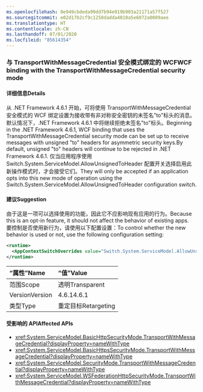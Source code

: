 ```yaml
---
ms.openlocfilehash: 0e949cbdeda99dd7b94e919b903a21171a57f527
ms.sourcegitcommit: e02d17b2cf9c1258dadda4810a5e6072a0089aee
ms.translationtype: HT
ms.contentlocale: zh-CN
ms.lasthandoff: 07/01/2020
ms.locfileid: "85614354"
---
```

### <a name="wcf-binding-with-the-transportwithmessagecredential-security-mode"></a><span data-ttu-id="11916-101">与 TransportWithMessageCredential 安全模式绑定的 WCF</span><span class="sxs-lookup"><span data-stu-id="11916-101">WCF binding with the TransportWithMessageCredential security mode</span></span>

#### <a name="details"></a><span data-ttu-id="11916-102">详细信息</span><span class="sxs-lookup"><span data-stu-id="11916-102">Details</span></span>

<span data-ttu-id="11916-103">从 .NET Framework 4.6.1 开始，可将使用 TransportWithMessageCredential 安全模式的 WCF 绑定设置为接收带有非对称安全密钥的未签名&quot;to&quot;标头的消息。默认情况下，.NET Framework 4.6.1 中将继续拒绝未签名&quot;to&quot;标头。</span><span class="sxs-lookup"><span data-stu-id="11916-103">Beginning in the .NET Framework 4.6.1, WCF binding that uses the TransportWithMessageCredential security mode can be set up to receive messages with unsigned &quot;to&quot; headers for asymmetric security keys.By default, unsigned &quot;to&quot; headers will continue to be rejected in .NET Framework 4.6.1.</span></span> <span data-ttu-id="11916-104">仅当应用程序使用 Switch.System.ServiceModel.AllowUnsignedToHeader 配置开关选择启用此新操作模式时，才会接受它们。</span><span class="sxs-lookup"><span data-stu-id="11916-104">They will only be accepted if an application opts into this new mode of operation using the Switch.System.ServiceModel.AllowUnsignedToHeader configuration switch.</span></span>

#### <a name="suggestion"></a><span data-ttu-id="11916-105">建议</span><span class="sxs-lookup"><span data-stu-id="11916-105">Suggestion</span></span>

<span data-ttu-id="11916-106">由于这是一项可以选择使用的功能，因此它不应影响现有应用的行为。</span><span class="sxs-lookup"><span data-stu-id="11916-106">Because this is an opt-in feature, it should not affect the behavior of existing apps.</span></span><br/><span data-ttu-id="11916-107">要控制是否使用新行为，请使用以下配置设置：</span><span class="sxs-lookup"><span data-stu-id="11916-107">To control whether the new behavior is used or not, use the following configuration setting:</span></span>

```xml
<runtime>
  <AppContextSwitchOverrides value="Switch.System.ServiceModel.AllowUnsignedToHeader=true" />
</runtime>
```

| <span data-ttu-id="11916-108">“属性”</span><span class="sxs-lookup"><span data-stu-id="11916-108">Name</span></span>    | <span data-ttu-id="11916-109">“值”</span><span class="sxs-lookup"><span data-stu-id="11916-109">Value</span></span>       |
|:--------|:------------|
| <span data-ttu-id="11916-110">范围</span><span class="sxs-lookup"><span data-stu-id="11916-110">Scope</span></span>   | <span data-ttu-id="11916-111">透明</span><span class="sxs-lookup"><span data-stu-id="11916-111">Transparent</span></span> |
| <span data-ttu-id="11916-112">Version</span><span class="sxs-lookup"><span data-stu-id="11916-112">Version</span></span> | <span data-ttu-id="11916-113">4.6.1</span><span class="sxs-lookup"><span data-stu-id="11916-113">4.6.1</span></span>       |
| <span data-ttu-id="11916-114">类型</span><span class="sxs-lookup"><span data-stu-id="11916-114">Type</span></span>    | <span data-ttu-id="11916-115">重定目标</span><span class="sxs-lookup"><span data-stu-id="11916-115">Retargeting</span></span> |

#### <a name="affected-apis"></a><span data-ttu-id="11916-116">受影响的 API</span><span class="sxs-lookup"><span data-stu-id="11916-116">Affected APIs</span></span>

- <xref:System.ServiceModel.BasicHttpSecurityMode.TransportWithMessageCredential?displayProperty=nameWithType>
- <xref:System.ServiceModel.BasicHttpsSecurityMode.TransportWithMessageCredential?displayProperty=nameWithType>
- <xref:System.ServiceModel.SecurityMode.TransportWithMessageCredential?displayProperty=nameWithType>
- <xref:System.ServiceModel.WSFederationHttpSecurityMode.TransportWithMessageCredential?displayProperty=nameWithType>
